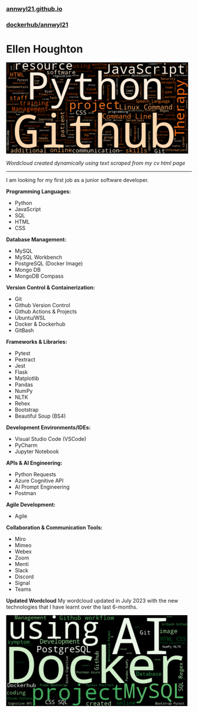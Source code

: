 ### [annwyl21.github.io](https://annwyl21.github.io)
### [dockerhub/annwyl21](https://hub.docker.com/repositories/annwyl21)

# Ellen Houghton

![Ellen Houghton CV wordcloud](./images/EllenHoughtonCVwordcloud_oranges.png)

*Wordcloud created dynamically using text scraped from my cv html page*

***
I am looking for my first job as a junior software developer.

**Programming Languages:**
- Python
- JavaScript
- SQL
- HTML
- CSS

**Database Management:**
- MySQL
- MySQL Workbench
- PostgreSQL (Docker Image)
- Mongo DB
- MongoDB Compass

**Version Control & Containerization:**
- Git
- Github Version Control
- Github Actions & Projects
- Ubuntu/WSL
- Docker & Dockerhub
- GitBash

**Frameworks & Libraries:**
- Pytest
- Pextract
- Jest
- Flask
- Matplotlib
- Pandas
- NumPy
- NLTK
- Rehex
- Bootstrap
- Beautiful Soup (BS4)


**Development Environments/IDEs:**
- Visual Studio Code (VSCode)
- PyCharm
- Jupyter Notebook

**APIs & AI Engineering:**
- Python Requests
- Azure Cognitive API
- AI Prompt Engineering
- Postman

**Agile Development:**
- Agile

**Collaboration & Communication Tools:**
- Miro
- Mimeo
- Webex
- Zoom
- Menti
- Slack
- Discord
- Signal
- Teams

**Updated Wordcloud**
My wordcloud updated in July 2023 with the new technologies that I have learnt over the last 6-months.

![Ellen Houghton updated wordcloud](./images/EllenHoughtonCVwordcloudJuly23.png)

